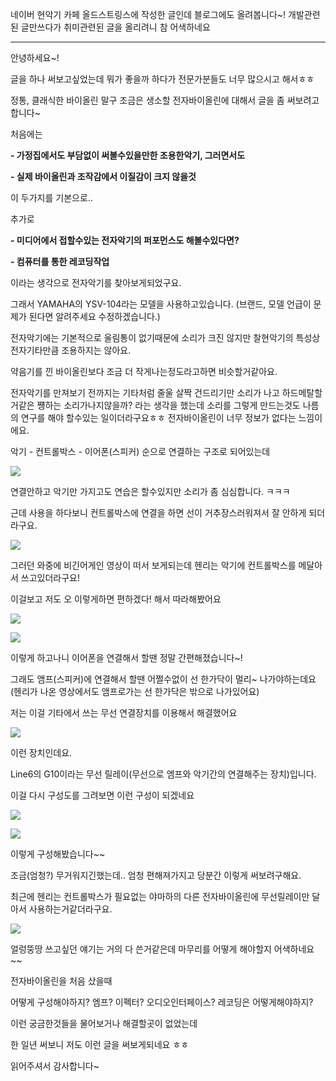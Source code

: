
네이버 현악기 카페 올드스트링스에 작성한 글인데 블로그에도 올려봅니다~!
개발관련된 글만쓰다가 취미관련된 글을 올리려니 참 어색하네요

---

안녕하세요~!

글을 하나 써보고싶었는데 뭐가 좋을까 하다가 전문가분들도 너무 많으시고 해서ㅎㅎ

정통, 클래식한 바이올린 말구 조금은 생소할 전자바이올린에 대해서 글을 좀 써보려고합니다~

처음에는

**- 가정집에서도 부담없이 써볼수있을만한 조용한악기, 그러면서도**

**- 실제 바이올린과 조작감에서 이질감이 크지 않을것**

이 두가지를 기본으로..

추가로

**- 미디어에서 접할수있는 전자악기의 퍼포먼스도 해볼수있다면?**

**- 컴퓨터를 통한 레코딩작업**

이라는 생각으로 전자악기를 찾아보게되었구요.

그래서 YAMAHA의 YSV-104라는 모델을 사용하고있습니다. (브랜드, 모델 언급이 문제가 된다면 알려주세요 수정하겠습니다.)

전자악기에는 기본적으로 울림통이 없기때문에 소리가 크진 않지만 찰현악기의 특성상 전자기타만큼 조용하지는 않아요.

약음기를 낀 바이올린보다 조금 더 작게나는정도라고하면 비슷할거같아요.

전자악기를 만져보기 전까지는 기타처럼 줄울 살짝 건드리기만 소리가 나고 하드메탈할거같은 쩅하는 소리가나지않을까? 라는 생각을 했는데 소리를 그렇게 만드는것도 나름의 연구를 해야 할수있는 일이더라구요ㅎㅎ 전자바이올린이 너무 정보가 없다는 느낌이에요.

악기 - 컨트롤박스 - 이어폰(스피커) 순으로 연결하는 구조로 되어있는데

![](https://cafeptthumb-phinf.pstatic.net/MjAyMjA5MDVfODMg/MDAxNjYyMzA0Mzc3MjU3.FLE73C5-M8cBWGCg8Ys139g5BtjZyOFdm7eIM6jkt5Ug.1Vbts9K5FnFORbRldl3QkHb3OaHuTkGqtCgrATr9BQEg.PNG/image.png?type=w1600)


연결안하고 악기만 가지고도 연습은 할수있지만 소리가 좀 심심합니다. ㅋㅋㅋ

근데 사용을 하다보니 컨트롤박스에 연결을 하면 선이 거추장스러워져서 잘 안하게 되더라구요.

![](https://cafeptthumb-phinf.pstatic.net/MjAyMjA5MDVfMTMz/MDAxNjYyMzA0NjA4NTQy.eyEVUeZD03RtIz_nr8nLNSynsmw5G3Spuj-HsAIAHyMg.LS7ZvKfgWVZVMPufFCNnbo28LYv84n39vsm-WAqqYvYg.PNG/image.png?type=w1600)


그러던 와중에 비긴어게인 영상이 떠서 보게되는데 헨리는 악기에 컨트롤박스를 메달아서 쓰고있더라구요!

이걸보고 저도 오 이렇게하면 편하겠다! 해서 따라해봤어요

![](https://cafeptthumb-phinf.pstatic.net/MjAyMjA5MDVfMjMx/MDAxNjYyMzA0Nzc3MDE3.mWgeBMXe5KyFjz5E3RtXQhRKc1DZQJ8VQNwFNvWzLXsg.B_-VbK_DxbQDmMp4riVQ1T0Dpiak64pvijmAW5Z4Jtsg.JPEG/SE-6668023c-e803-4aab-ad65-c886eabbe952.jpg?type=w1600)

![](https://cafeptthumb-phinf.pstatic.net/MjAyMjA5MDVfMTIg/MDAxNjYyMzA0Nzc1ODcx.nsgVJ5jKGbLAEAnUHOwfTd-hwH9336U9HRrIbmJLy1sg.rypfHS6G_rtMrB0l8NlEiRM7G69hp0BL7xT0YCLF-s0g.JPEG/SE-ccb8fb91-3f4d-4161-9f5f-6e69d48d1fdf.jpg?type=w1600)


이렇게 하고나니 이어폰을 연결해서 할땐 정말 간편해졌습니다~!

그래도 앰프(스피커)에 연결해서 할땐 어쩔수없이 선 한가닥이 멀리~ 나가야하는데요 (헨리가 나온 영상에서도 앰프로가는 선 한가닥은 밖으로 나가있어요)

저는 이걸 기타에서 쓰는 무선 연결장치를 이용해서 해결했어요

![](https://kr.yamaha.com/ko/files/ph18_5f5dbdfad511ffb42c82ce6d5bbfb0d6.jpg?impolicy=resize&imwid=600&imhei=390)


이런 장치인데요.

Line6의 G10이라는 무선 릴레이(무선으로 엠프와 악기간의 연결해주는 장치)입니다.

이걸 다시 구성도를 그려보면 이런 구성이 되겠네요

![](https://cafeptthumb-phinf.pstatic.net/MjAyMjA5MDVfNyAg/MDAxNjYyMzA1NTEyMjYz.j2-_ICR5w50dVBZdcfKYlxEp0h0x6epb4LjkgbhayzIg.vOLKCWb-EJ9584NLjf6BasmGDRSgF7h89CTx_rLQTMkg.PNG/image.png?type=w1600)


![](https://cafeptthumb-phinf.pstatic.net/MjAyMjA5MDVfMjUy/MDAxNjYyMzA1NjYyOTcz.tzEsGh8W0yJfg1NRKjPlUCFPhPJPx13so7BKLJ3Aqa8g.d4vi3JGC_cJdQnzvKo_0JRNO08SEJXiXeZSpkOy17R8g.PNG/image.png?type=w1600)


이렇게 구성해봤습니다~~

조금(엄청?) 무거워지긴했는데.. 엄청 편해져가지고 당분간 이렇게 써보려구해요.

최근에 헨리는 컨트롤박스가 필요없는 야마하의 다른 전자바이올린에 무선릴레이만 달아서 사용하는거같더라구요.

![](https://cafeptthumb-phinf.pstatic.net/MjAyMjA5MDVfMjk4/MDAxNjYyMzA2MzMwNDcx.Y3tTqQwjL73gfQeXIB4ppjx_s0dkyPXwCH11mLoeligg.X9KVKlHFEeAS8ONv4qFsargaAVoNZpmxuBbbP5c_lisg.PNG/image.png?type=w1600)


얼렁뚱땅 쓰고싶던 얘기는 거의 다 쓴거같은데 마무리를 어떻게 해야할지 어색하네요~~

전자바이올린을 처음 샀을때

어떻게 구성해야하지? 엠프? 이펙터? 오디오인터페이스? 레코딩은 어떻게해야하지?

이런 궁금한것들을 물어보거나 해결할곳이 없었는데

한 일년 써보니 저도 이런 글을 써보게되네요 ㅎㅎ

읽어주셔서 감사합니다~